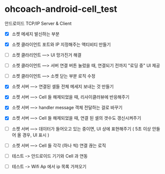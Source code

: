 # ohcoach-android-cell_test
안드로이드 TCP/IP Server &amp; Client

- [x]  소켓 메세지 발신하는 부분
- [x]  소켓 클라이언트 포트와 IP 지정해주는 액티비티 만들기
- [ ]  소켓 클라리언트 —> UI 망가진거 해결
- [ ]  소켓 클라이언트 —> 서버 연결 버튼 눌렀을 때, 연결되기 전까지 "로딩 중" UI 제공
- [ ]  소켓 클라이언트 —> 소켓 닫는 부분 로직 수정
- [x]  소켓 서버 —> 연결된 셀들 전체 메세지 보내는 것 만들기
- [x]  소켓 서버 —> Cell 들 해제되었을 때, 리사이클러뷰에 반응해주기
- [x]  소켓 서버 —> handler message 객체 전달하는 걸로 바꾸기
- [x]  소켓 서버 —> Cell 들 해제되었을 때, 연결 된 셀의 갯수도 갱신시켜주기
- [ ]  소켓 서버 —> 데이터가 들어오고 있는 중이면, UI 상에 표현해주기 ( 5초 이상 안들어 올 경우, UI 표시 )
- [ ]  소켓 서버 —> Cell 들 각각 (하나 씩) 연결 끊는 로직

- [ ]  테스트 -> 안드로이드 기기와 Cell 과 연동
- [ ]  테스트 -> Wifi Ap 에서 ip 목록 가져오기

